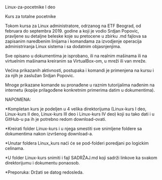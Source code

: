 Linux-za-pocetnike I deo

Kurs za totalne pocetnike

Tokom kursa za Linux administratore, odrzanog na ETF Beograd, od februara do septembra 2019. godine a koji je vodio Srdjan Popovic, pravljene su detaljne beleske koje su pretocene u zbirku .md fajlova sa zapisanim naredbenim linijama i komandama za izvodjenje operacija administriranja Linux sistema i sa dodatnim objasnjenjima.

Sve opisano u dokumentima je isprobano, ili na realnim mašinama ili na virtuelnim mašinama kreiranim sa VirtualBox-om, u mreži ili van mreže.

Većina prikazanih aktivnosti, postupaka i komandi je primenjena na kursu i za njih je zaslužan Srdjan Popovic.

Mnoge prikazane komande su pronađene u raznim tutorijalima nađenim na internetu (kopije prilagođene konkretnim primerima datim u dokumentima).

NAPOMENA:

*Kompletan kurs je podeljen u 4 velika direktorijuma (Linux-kurs I deo, Linux-kurs II deo, Linux-kurs III deo i Linux-kurs IV deo) koji su tako dati i u GitHub-u pa ih je potrebno redom download-ovati.

*Kreirati folder Linux-kurs i u njega smestiti sve snimljene foldere sa dokumentima nakon izvršenog download-a.

*Unutar foldera Linux_kurs naći će se pod-folderi poredjani po logickim celinama.

*U folder Linux-kurs snimiti i fajl SADRŽAJ.md koji sadrži linkove ka svakom direktorijumu i dokumentu ponaosob.

*Preporuka: Držati se datog redosleda.